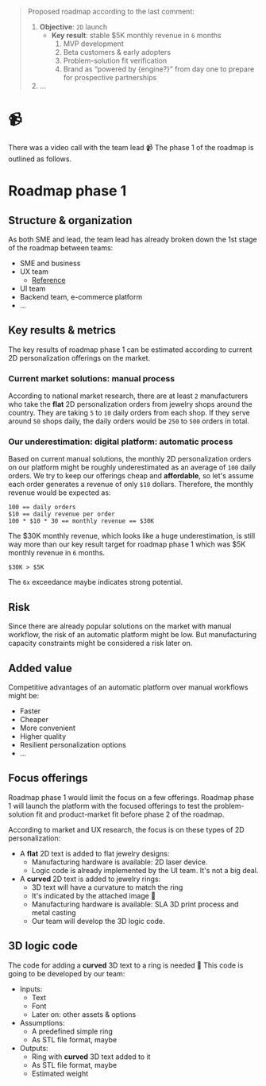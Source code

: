 > 
> Proposed roadmap according to the last comment:
> 
> 1. **Objective**: `2D` launch
>    * **Key result**: stable $5K monthly revenue in `6` months
>       1. MVP development
>       2. Beta customers & early adopters
>       3. Problem-solution fit verification
>       4. Brand as “powered by {engine?}” from day one to prepare for prospective partnerships
> 2. ...
> 

# 📹

There was a video call with the team lead 📹 The phase 1 of the roadmap is outlined as follows.

# Roadmap phase 1

## Structure & organization

As both SME and lead, the team lead has already broken down the 1st stage of the roadmap between teams:

* SME and business
* UX team
   * [Reference](https://www.figma.com/design/mzmWIhqWxj80QScjcYMCX1/Personalization-feature?node-id=0-1&t=Q943mGtPFKpNRIeo-1)
* UI team
* Backend team, e-commerce platform
* ...

## Key results & metrics

The key results of roadmap phase 1 can be estimated according to current 2D personalization offerings on the market.

### Current market solutions: manual process

According to national market research, there are at least `2` manufacturers who take the **flat** 2D personalization orders from jewelry shops around the country. They are taking `5` to `10` daily orders from each shop. If they serve around `50` shops daily, the daily orders would be `250` to `500` orders in total.

### Our underestimation: digital platform: automatic process

Based on current manual solutions, the monthly 2D personalization orders on our platform might be roughly underestimated as an average of `100` daily orders. We try to keep our offerings cheap and **affordable**, so let's assume each order generates a revenue of only `$10` dollars. Therefore, the monthly revenue would be expected as:

```
100 == daily orders
$10 == daily revenue per order
100 * $10 * 30 == monthly revenue == $30K
```

The $30K monthly revenue, which looks like a huge underestimation, is still way more than our key result target for roadmap phase 1 which was $5K monthly revenue in `6` months.

```
$30K > $5K
```

The `6x` exceedance maybe indicates strong potential.

## Risk

Since there are already popular solutions on the market with manual workflow, the risk of an automatic platform might be low. But manufacturing capacity constraints might be considered a risk later on.

## Added value

Competitive advantages of an automatic platform over manual workflows might be:

* Faster
* Cheaper
* More convenient
* Higher quality
* Resilient personalization options
* ...

## Focus offerings

Roadmap phase 1 would limit the focus on a few offerings. Roadmap phase 1 will launch the platform with the focused offerings to test the problem-solution fit and product-market fit before phase 2 of the roadmap.

According to market and UX research, the focus is on these types of 2D personalization:

* A **flat** 2D text is added to flat jewelry designs:
   * Manufacturing hardware is available: 2D laser device.
   * Logic code is already implemented by the UI team. It's not a big deal.
* A **curved** 2D text is added to jewelry rings:
   * 3D text will have a curvature to match the ring
   * It's indicated by the attached image 📎
   * Manufacturing hardware is available: SLA 3D print process and metal casting
   * Our team will develop the 3D logic code.

## 3D logic code

The code for adding a **curved** 3D text to a ring is needed 📎 This code is going to be developed by our team:

* Inputs:
   * Text
   * Font
   * Later on: other assets & options
* Assumptions:
   * A predefined simple ring
   * As STL file format, maybe
* Outputs:
   * Ring with **curved** 3D text added to it
   * As STL file format, maybe
   * Estimated weight
